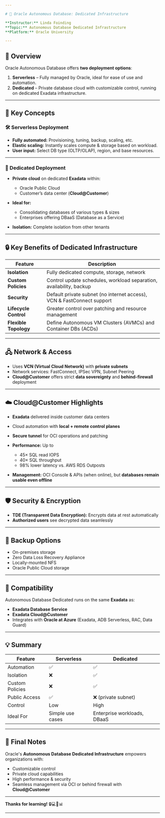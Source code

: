 ```yaml
---

# 📘 Oracle Autonomous Database: Dedicated Infrastructure

**Instructor:** Linda Foinding
**Topic:** Autonomous Database Dedicated Infrastructure
**Platform:** Oracle University

---
```


## 🚀 Overview

Oracle Autonomous Database offers **two deployment options**:

1. **Serverless** – Fully managed by Oracle, ideal for ease of use and automation.
2. **Dedicated** – Private database cloud with customizable control, running on dedicated Exadata infrastructure.

---

## 🧠 Key Concepts

### 🛠️ Serverless Deployment

* **Fully automated:** Provisioning, tuning, backup, scaling, etc.
* **Elastic scaling:** Instantly scales compute & storage based on workload.
* **User input:** Select DB type (OLTP/OLAP), region, and base resources.

---

### 🏢 Dedicated Deployment

* **Private cloud** on dedicated **Exadata** within:

  * Oracle Public Cloud
  * Customer’s data center (**Cloud\@Customer**)
* **Ideal for:**

  * Consolidating databases of various types & sizes
  * Enterprises offering DBaaS (Database as a Service)
* **Isolation:** Complete isolation from other tenants

---

## 🔒 Key Benefits of Dedicated Infrastructure

| Feature               | Description                                                            |
| --------------------- | ---------------------------------------------------------------------- |
| **Isolation**         | Fully dedicated compute, storage, network                              |
| **Custom Policies**   | Control update schedules, workload separation, availability, backup    |
| **Security**          | Default private subnet (no internet access), VCN & FastConnect support |
| **Lifecycle Control** | Greater control over patching and resource management                  |
| **Flexible Topology** | Define Autonomous VM Clusters (AVMCs) and Container DBs (ACDs)         |

---

## 🖧 Network & Access

* Uses **VCN (Virtual Cloud Network)** with **private subnets**
* Network services: FastConnect, IPSec VPN, Subnet Peering
* **Cloud\@Customer** offers strict **data sovereignty** and **behind-firewall** deployment

---

## ☁️ Cloud\@Customer Highlights

* **Exadata** delivered inside customer data centers
* Cloud automation with **local + remote control planes**
* **Secure tunnel** for OCI operations and patching
* **Performance:** Up to

  * 45× SQL read IOPS
  * 40× SQL throughput
  * 98% lower latency vs. AWS RDS Outposts
* **Management:** OCI Console & APIs (when online), but **databases remain usable even offline**

---

## 🛡️ Security & Encryption

* **TDE (Transparent Data Encryption):** Encrypts data at rest automatically
* **Authorized users** see decrypted data seamlessly

---

## 🔁 Backup Options

* On-premises storage
* Zero Data Loss Recovery Appliance
* Locally-mounted NFS
* Oracle Public Cloud storage

---

## 🧩 Compatibility

Autonomous Database Dedicated runs on the same **Exadata** as:

* **Exadata Database Service**
* **Exadata Cloud\@Customer**
* Integrates with **Oracle at Azure** (Exadata, ADB Serverless, RAC, Data Guard)

---

## 💡 Summary

| Feature         | Serverless       | Dedicated                   |
| --------------- | ---------------- | --------------------------- |
| Automation      | ✅                | ✅                           |
| Isolation       | ❌                | ✅                           |
| Custom Policies | ❌                | ✅                           |
| Public Access   | ✅                | ❌ (private subnet)          |
| Control         | Low              | High                        |
| Ideal For       | Simple use cases | Enterprise workloads, DBaaS |

---

## 🏁 Final Notes

Oracle's **Autonomous Database Dedicated Infrastructure** empowers organizations with:

* Customizable control
* Private cloud capabilities
* High performance & security
* Seamless management via OCI or behind firewall with **Cloud\@Customer**

---

**Thanks for learning!**
🔒💻🧠📊

---
